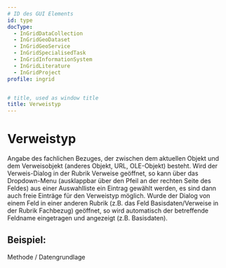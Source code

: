 ```yaml
---
# ID des GUI Elements
id: type
docType:
  - InGridDataCollection
  - InGridGeoDataset
  - InGridGeoService
  - InGridSpecialisedTask
  - InGridInformationSystem
  - InGridLiterature
  - InGridProject
profile: ingrid


# title, used as window title
title: Verweistyp
---
```


# Verweistyp

Angabe des fachlichen Bezuges, der zwischen dem aktuellen Objekt und dem Verweisobjekt (anderes Objekt, URL, OLE-Objekt) besteht. Wird der Verweis-Dialog in der Rubrik Verweise geöffnet, so kann über das Dropdown-Menu (ausklappbar über den Pfeil an der rechten Seite des Feldes) aus einer Auswahlliste ein Eintrag gewählt werden, es sind dann auch freie Einträge für den Verweistyp möglich. Wurde der Dialog von einem Feld in einer anderen Rubrik (z.B. das Feld Basisdaten/Verweise in der Rubrik Fachbezug) geöffnet, so wird automatisch der betreffende Feldname eingetragen und angezeigt (z.B. Basisdaten).

## Beispiel:

Methode / Datengrundlage
